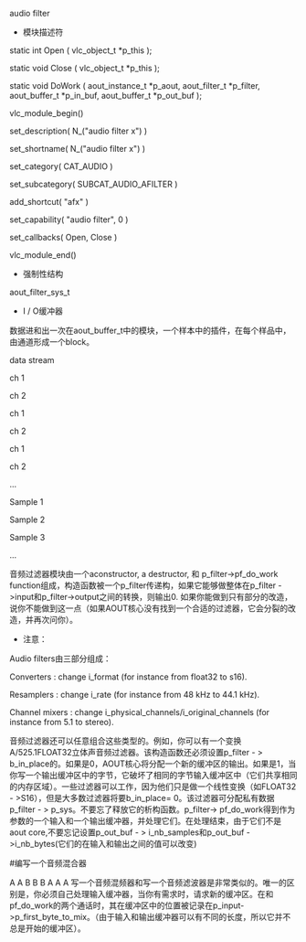 


audio filter

*  模块描述符

 

static int Open     ( vlc_object_t *p_this );

static void Close    ( vlc_object_t *p_this );

static void DoWork   ( aout_instance_t *p_aout, aout_filter_t *p_filter, aout_buffer_t *p_in_buf, aout_buffer_t *p_out_buf );

 

vlc_module_begin()

   set_description( N_("audio filter x") )

   set_shortname( N_("audio filter x") )

   set_category( CAT_AUDIO )

   set_subcategory( SUBCAT_AUDIO_AFILTER )

   add_shortcut( "afx" )

   set_capability( "audio filter", 0 )

   set_callbacks( Open, Close )

vlc_module_end()

*  强制性结构

aout_filter_sys_t

*  I / O缓冲器

  数据进和出一次在aout_buffer_t中的模块，一个样本中的插件，在每个样品中，由通道形成一个block。

data stream
	

ch 1
	

ch 2
	

ch 1
	

ch 2
	

ch 1
	

ch 2
	

...

 
	

Sample 1
	

Sample 2
	

Sample 3
	

...

音频过滤器模块由一个aconstructor, a destructor, 和 p_filter->pf_do_work function组成，构造函数被一个p_filter传递构，如果它能够做整体在p_filter - >input和p_filter->output之间的转换，则输出0. 如果你能做到只有部分的改造，说你不能做到这一点（如果AOUT核心没有找到一个合适的过滤器，它会分裂的改造，并再次问你）。

 

*  注意：

Audio filters由三部分组成：

Converters : change i_format (for instance from float32 to s16).

Resamplers : change i_rate (for instance from 48 kHz to 44.1 kHz).

Channel mixers : change i_physical_channels/i_original_channels (for instance from 5.1 to stereo).

音频过滤器还可以任意组合这些类型的。例如，你可以有一个变换A/525.1FLOAT32立体声音频过滤器。该构造函数还必须设置p_filter - > b_in_place的。如果是0，AOUT核心将分配一个新的缓冲区的输出。如果是1，当你写一个输出缓冲区中的字节，它破坏了相同的字节输入缓冲区中（它们共享相同的内存区域）。一些过滤器可以工作，因为他们只是做一个线性变换（如FLOAT32 - >S16），但是大多数过滤器将要b_in_place= 0。该过滤器可分配私有数据p_filter - > p_sys。不要忘了释放它的析构函数。p_filter-> pf_do_work得到作为参数的一个输入和一个输出缓冲器，并处理它们。在处理结束，由于它们不是aout core,不要忘记设置p_out_buf - > i_nb_samples和p_out_buf - >i_nb_bytes(它们的在输入和输出之间的值可以改变)

#编写一个音频混合器





A
A
B
B
B
A
A
A
写一个音频混频器和写一个音频滤波器是非常类似的。唯一的区别是，你必须自己处理输入缓冲器，当你有需求时，请求新的缓冲区。在和pf_do_work的两个通话时，其在缓冲区中的位置被记录在p_input->p_first_byte_to_mix。（由于输入和输出缓冲器可以有不同的长度，所以它并不总是开始的缓冲区）。
